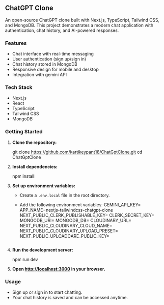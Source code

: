## ChatGPT Clone

An open-source ChatGPT clone built with Next.js, TypeScript, Tailwind CSS, and MongoDB. This project demonstrates a modern chat application with authentication, chat history, and AI-powered responses.

### Features

- Chat interface with real-time messaging
- User authentication (sign up/sign in)
- Chat history stored in MongoDB
- Responsive design for mobile and desktop
- Integration with gemini API

### Tech Stack

- Next.js
- React
- TypeScript
- Tailwind CSS
- MongoDB

### Getting Started

1. **Clone the repository:**

   git clone https://github.com/kartikeypant18/ChatGptClone.git
   cd ChatGptClone

2. **Install dependencies:**

   npm install

3. **Set up environment variables:**

   - Create a `.env.local` file in the root directory.
   - Add the following environment variables:
     GEMINI_API_KEY=
     APP_NAME=nextjs-tailwindcss-chatgpt-clone
     NEXT_PUBLIC_CLERK_PUBLISHABLE_KEY=
     CLERK_SECRET_KEY=
     MONGODB_URI=
     MONGODB_DB=
     CLOUDINARY_URL=
     NEXT_PUBLIC_CLOUDINARY_CLOUD_NAME=
     NEXT_PUBLIC_CLOUDINARY_UPLOAD_PRESET=
     NEXT_PUBLIC_UPLOADCARE_PUBLIC_KEY=

     ```

     ```

4. **Run the development server:**

   npm run dev

5. **Open [http://localhost:3000](http://localhost:3000) in your browser.**

### Usage

- Sign up or sign in to start chatting.
- Your chat history is saved and can be accessed anytime.
